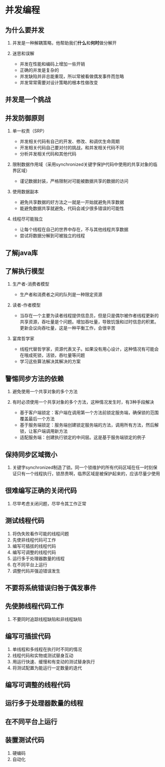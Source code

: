 # 并发编程

## 为什么要并发

1. 并发是一种解耦策略，他帮助我们**什么**和**何时**做分解开
2. 迷思和误解

	* 并发在性能和编码上增加一些开销
	* 正确的并发是复杂的
	* 并发缺陷并非总能重现，所以常被看做偶发事件而忽略
	* 并发常常需要对设计策略的根本性做改变
	
## 并发是一个挑战

## 并发防御原则

1. 单一权责（SRP）

	* 并发相关代码有自己的开发、修改、和调优生命周期
	* 开发相关代码自己要对付的挑战，和并发相关代码不同
	* 分析并发相关代码和其他代码

2. 限制数据作用域（采用synchronized关键字保护代码中使用的共享对象的临界区域）

	* 谨记数据封装，严格限制对可能被数据共享的数据的访问

3. 使用数据副本

	* 避免共享数据的好方法之一就是一开始就避免共享数据
	* 能避免数据共享就避免，代码会减少很多错误的可能性

4. 线程尽可能独立

	* 让每个线程在自己的世界中存在，不与其他线程共享数据
	* 尝试将数据分解到可被独立的线程

## 了解java库

## 了解执行模型

1. 生产者-消费者模型

	* 生产者和消费者之间的队列是一种限定资源

2. 读者-作者模型

	* 当存在一个主要为读者线程提供信息员，但是只是偶尔被作者线程更新的共享资源，吞吐量是个问题。增加吞吐量，导致饥饿和过时信息的积累。更新会议向吞吐量，这是一种平衡工作，会很辛苦

3. 宴席哲学家

	* 线程代替哲学家，资源代表叉子。如果没有用心设计，这种情况有可能会在哦成死锁，活锁，吞吐量等问题
	* 学习这些算法解决其解决的方案

## 警惕同步方法的依赖

1. 避免使用一个共享对象的多个方法
2. 有时必须使用一个共享对象的多个方法，这种情况发生时，有3种手段解决

	* 基于客户端锁定：客户端在调用第一个方法前锁定服务端，确保锁的范围覆盖最后一个方法
	* 基于服务端锁定：服务端创建锁定服务端的方法，调用所有方法，然后解锁，让客户端调用新方法
	* 适配服务端：创建执行锁定的中间层。这是基于服务端锁定的例子

## 保持同步区域微小

1. 关键字synchronized制造了锁。同一个锁维护的所有代码区域在任一时刻保证只有一个线程执行，锁昂贵啊，临界区域是被保护起来的，应该尽量少使用

## 很难编写正确的关闭代码

1. 尽早考虑关闭问题，尽早令其工作正常

## 测试线程代码

1. 将伪失败看作可能的线程问题
2. 先使非线程代码可工作
3. 编写可插拔的线程代码
4. 编写可调整的线程代码
5. 运行多于处理器数量的线程
6. 在不同平台上运行
7. 调整代码并强迫错误发生

## 不要将系统错误归咎于偶发事件

## 先使肺线程代码工作

1. 不要同时追踪线程缺陷和非线程缺陷

## 编写可插拔代码

1. 单线程和多线程在执行时不同的情况
2. 线程代码和实物或测试替身互动
3. 用运行快速、缓慢和有变动的测试替身执行
4. 将测试配置为能运行一定数量的迭代

## 编写可调整的线程代码

## 运行多于处理器数量的线程

## 在不同平台上运行

## 装置测试代码

1. 硬编码
2. 自动化